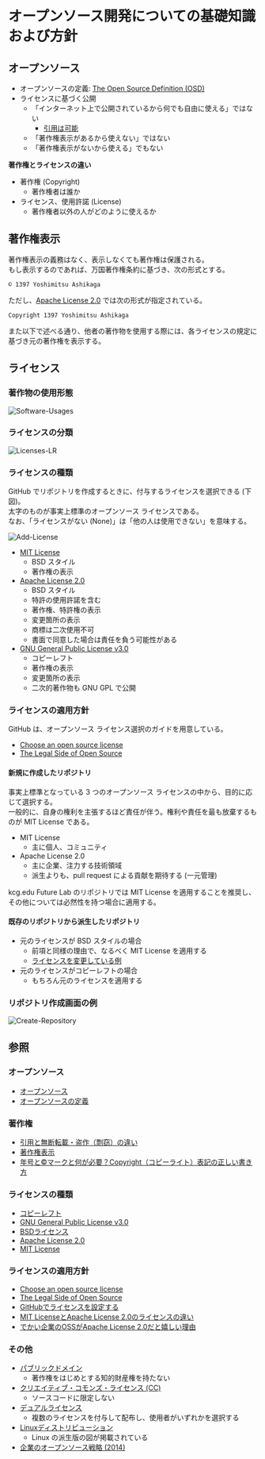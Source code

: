 # オープンソース開発についての基礎知識および方針

## オープンソース
- オープンソースの定義: [The Open Source Definition (OSD)](https://ja.wikipedia.org/wiki/%E3%82%AA%E3%83%BC%E3%83%97%E3%83%B3%E3%82%BD%E3%83%BC%E3%82%B9%E3%81%AE%E5%AE%9A%E7%BE%A9)
- ライセンスに基づく公開
  - 「インターネット上で公開されているから何でも自由に使える」ではない
    - [引用は可能](http://www.n-seiryo.ac.jp/~usui/etc/copyright.html)
  - 「著作権表示があるから使えない」ではない
  - 「著作権表示がないから使える」でもない

**著作権とライセンスの違い**
- 著作権 (Copyright)
  - 著作権者は誰か
- ライセンス、使用許諾 (License)
  - 著作権者以外の人がどのように使えるか

## 著作権表示
著作権表示の義務はなく、表示しなくても著作権は保護される。  
もし表示するのであれば、万国著作権条約に基づき、次の形式とする。
```
© 1397 Yoshimitsu Ashikaga
```

ただし、[Apache License 2.0](https://ja.osdn.net/projects/opensource/wiki/licenses%2FApache_License_2.0) では次の形式が指定されている。
```
Copyright 1397 Yoshimitsu Ashikaga
```

また以下で述べる通り、他者の著作物を使用する際には、各ライセンスの規定に基づき元の著作権を表示する。

## ライセンス
### 著作物の使用形態
![Software-Usages](Software-Usages.png)

### ライセンスの分類
![Licenses-LR](Licenses-LR.png)

### ライセンスの種類
GitHub でリポジトリを作成するときに、付与するライセンスを選択できる (下図)。  
太字のものが事実上標準のオープンソース ライセンスである。  
なお、「ライセンスがない (None)」は「他の人は使用できない」を意味する。

![Add-License](Add-License.png)

- [MIT License](https://ja.osdn.net/projects/opensource/wiki/licenses/MIT_license)
  - BSD スタイル
  - 著作権の表示
- [Apache License 2.0](https://ja.osdn.net/projects/opensource/wiki/licenses%2FApache_License_2.0)
  - BSD スタイル
  - 特許の使用許諾を含む
  - 著作権、特許権の表示
  - 変更箇所の表示
  - 商標は二次使用不可
  - 書面で同意した場合は責任を負う可能性がある
- [GNU General Public License v3.0](https://mag.osdn.jp/07/09/02/130237)
  - コピーレフト
  - 著作権の表示
  - 変更箇所の表示
  - 二次的著作物も GNU GPL で公開

### ライセンスの適用方針
GitHub は、オープンソース ライセンス選択のガイドを用意している。
- [Choose an open source license](https://choosealicense.com/)
- [The Legal Side of Open Source](https://opensource.guide/legal/)

#### 新規に作成したリポジトリ
事実上標準となっている 3 つのオープンソース ライセンスの中から、目的に応じて選択する。  
一般的に、自身の権利を主張するほど責任が伴う。権利や責任を最も放棄するものが MIT License である。
- MIT License
  - 主に個人、コミュニティ
- Apache License 2.0
  - 主に企業、注力する技術領域
  - 派生よりも、pull request による貢献を期待する (一元管理)

kcg.edu Future Lab のリポジトリでは MIT License を適用することを推奨し、その他については必然性を持つ場合に適用する。

#### 既存のリポジトリから派生したリポジトリ
- 元のライセンスが BSD スタイルの場合
  - 前項と同様の理由で、なるべく MIT License を適用する
  - [ライセンスを変更している例](https://github.com/sakapon/felicalib-remodeled/blob/master/LICENSE)
- 元のライセンスがコピーレフトの場合
  - もちろん元のライセンスを適用する

### リポジトリ作成画面の例
![Create-Repository](Create-Repository.png)

## 参照

### オープンソース
- [オープンソース](https://ja.wikipedia.org/wiki/%E3%82%AA%E3%83%BC%E3%83%97%E3%83%B3%E3%82%BD%E3%83%BC%E3%82%B9)
- [オープンソースの定義](https://ja.wikipedia.org/wiki/%E3%82%AA%E3%83%BC%E3%83%97%E3%83%B3%E3%82%BD%E3%83%BC%E3%82%B9%E3%81%AE%E5%AE%9A%E7%BE%A9)

### 著作権
- [引用と無断転載・盗作（剽窃）の違い](http://www.n-seiryo.ac.jp/~usui/etc/copyright.html)
- [著作権表示](https://ja.wikipedia.org/wiki/%E8%91%97%E4%BD%9C%E6%A8%A9%E8%A1%A8%E7%A4%BA)
- [年号と©マークと何が必要？Copyright（コピーライト）表記の正しい書き方](https://liginc.co.jp/designer/archives/11313)

### ライセンスの種類
- [コピーレフト](https://ja.wikipedia.org/wiki/%E3%82%B3%E3%83%94%E3%83%BC%E3%83%AC%E3%83%95%E3%83%88)
- [GNU General Public License v3.0](https://mag.osdn.jp/07/09/02/130237)
- [BSDライセンス](https://ja.wikipedia.org/wiki/BSD%E3%83%A9%E3%82%A4%E3%82%BB%E3%83%B3%E3%82%B9)
- [Apache License 2.0](https://ja.osdn.net/projects/opensource/wiki/licenses%2FApache_License_2.0)
- [MIT License](https://ja.osdn.net/projects/opensource/wiki/licenses/MIT_license)

### ライセンスの適用方針
- [Choose an open source license](https://choosealicense.com/)
- [The Legal Side of Open Source](https://opensource.guide/legal/)
- [GitHubでライセンスを設定する](https://qiita.com/shibukk/items/67ad0a5eda5a94e5c032)
- [MIT LicenseとApache License 2.0のライセンスの違い](http://memomo2.blogspot.jp/2016/02/mit-licensapache-license-20.html)
- [でかい企業のOSSがApache License 2.0だと嬉しい理由](http://d.hatena.ne.jp/nishiohirokazu/20140221/1392962370)

### その他
- [パブリックドメイン](https://ja.wikipedia.org/wiki/%E3%83%91%E3%83%96%E3%83%AA%E3%83%83%E3%82%AF%E3%83%89%E3%83%A1%E3%82%A4%E3%83%B3)
  - 著作権をはじめとする知的財産権を持たない
- [クリエイティブ・コモンズ・ライセンス (CC)](https://creativecommons.jp/licenses/)
  - ソースコードに限定しない
- [デュアルライセンス](https://ja.wikipedia.org/wiki/%E3%83%87%E3%83%A5%E3%82%A2%E3%83%AB%E3%83%A9%E3%82%A4%E3%82%BB%E3%83%B3%E3%82%B9)
  - 複数のライセンスを付与して配布し、使用者がいずれかを選択する
- [Linuxディストリビューション](https://ja.wikipedia.org/wiki/Linux%E3%83%87%E3%82%A3%E3%82%B9%E3%83%88%E3%83%AA%E3%83%93%E3%83%A5%E3%83%BC%E3%82%B7%E3%83%A7%E3%83%B3)
  - Linux の派生版の図が掲載されている
- [企業のオープンソース戦略 (2014)](https://www.slideshare.net/sakapon/open-source-strategy)
